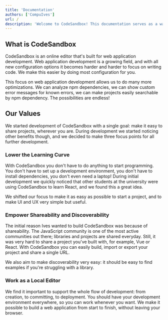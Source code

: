 ```yaml
---
title: 'Documentation'
authors: ['CompuIves']
url: /
description: 'Welcome to CodeSandbox! This documentation serves as a way for you to learn what CodeSandbox is, how to use it and what its APIs are.'
---
```


## What is CodeSandbox

CodeSandbox is an online editor that's built for web application development.
Web application development is a growing field, and with all new configuration
options it becomes harder and harder to focus on writing code. We make this
easier by doing most configuration for you.

This focus on web application development allows us to do many more
optimizations. We can analyze npm dependencies, we can show custom error
messages for known errors, we can make projects easily searchable by npm
dependency. The possibilities are endless!

## Our Values

We started development of CodeSandbox with a single goal: make it easy to share
projects, wherever you are. During development we started noticing other
benefits though, and we decided to make three focus points for all further
development.

### Lower the Learning Curve

With CodeSandbox you don't have to do anything to start programming. You don't
have to set up a development environment, you don't have to install
dependencies, you don't even need a laptop! During initial development we
quickly noticed that other students at the university were using CodeSandbox to
learn React, and we found this a great idea.

We shifted our focus to make it as easy as possible to start a project, and to
make UI and UX very simple but useful.

### Empower Shareability and Discoverability

The initial reason Ives wanted to build CodeSandbox was because of shareability.
The JavaScript community is one of the most active communities out there;
libraries and projects are shared everyday. Still, it was very hard to share a
project you've built with, for example, Vue or React. With CodeSandbox you can
easily build, import or export your project and share a single URL.

We also aim to make discoverability very easy: it should be easy to find
examples if you're struggling with a library.

### Work as a Local Editor

We find it important to support the whole flow of development: from creation, to
committing, to deployment. You should have your development environment
everywhere, so you can work whenever you want. We make it possible to build a
web application from start to finish, without leaving your browser.

